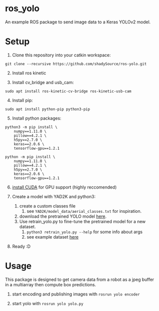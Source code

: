 # ros_yolo
An example ROS package to send image data to a Keras YOLOv2 model.

# Setup
1. Clone this repository into your catkin workspace:
```
git clone --recursive https://github.com/shadySource/ros-yolo.git
```

2. Install ros kinetic

3. Install cv_bridge and usb_cam:
```
sudo apt install ros-kinetic-cv-bridge ros-kinetic-usb-cam
```

4. Install pip:
```
sudo apt install python-pip python3-pip
```

5. Install python packages:
```
python3 -m pip install \
    numpy==1.11.0 \
    pillow==4.2.1 \
    h5py==2.7.0 \
    keras==2.0.6 \
    tensorflow-gpu==1.2.1

python -m pip install \
    numpy==1.11.0 \
    pillow==4.2.1 \
    h5py==2.7.0 \
    keras==2.0.6 \
    tensorflow-gpu==1.2.1
```
6. [install CUDA](https://gist.github.com/shadySource/c0f1223d653b6488fde748dcac42d232#3-gpu-if-you-want-to-use-gpu) for GPU support (highly reccomended)

7. Create a model with YAD2K and python3:
    1. create a custom classes file
        1. see ```YAD2K/model_data/aerial_classes.txt``` for inspiration.
    2. download the pretrained YOLO model [here](https://drive.google.com/open?id=0B_fefIm3LDfjOE5ONmlsUE5TMTA).
    3. Use retrain_yolo.py to fine-tune the pretrained model for a new dataset.
        1. ```python3 retrain_yolo.py --help``` for some info about args
        2. see example dataset [here](https://github.com/shadySource/DATA/tree/092649fd175886ca894630659eb30614f9bf6c26)

8. Ready :D

# Usage
This package is designed to get camera data from a robot as a jpeg buffer in a multiarray then compute box predictions.

1. start encoding and publishing images with ```rosrun yolo encoder```

2. start yolo with ```rosrun yolo yolo.py```

